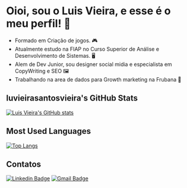 # Oioi, sou o Luis Vieira, e esse é o meu perfil! 👋

- Formado em Criação de jogos. 🎮
- Atualmente estudo na FIAP no Curso Superior de Análise e Desenvolvimento de Sistemas. 🖥️
- Alem de Dev Junior, sou designer social midia e especialista em CopyWriting e SEO 🖼️ 
- Trabalhando na area de dados para Growth marketing na Frubana 🔺

## luvieirasantosvieira's GitHub Stats

[![Luis Vieira's GitHub stats](https://github-readme-stats.vercel.app/api?username=luvieirasantos&show_icons=true&theme=radical)](https://github.com/luvieirasantos/github-readme-stats)

## Most Used Languages

[![Top Langs](https://github-readme-stats.vercel.app/api/top-langs/?username=luvieirasantos&layout=compact&theme=radical)](https://github.com/luvieirasantos/github-readme-stats)

## Contatos

[![Linkedin Badge](https://img.shields.io/badge/-Linkedin-blue?style=flat-square&logo=Linkedin&logoColor=white&link=https://www.linkedin.com/in/seu-usuario-linkedin/)](https://www.linkedin.com/in/luhenrivieira/)
[![Gmail Badge](https://img.shields.io/badge/-Gmail-c14438?style=flat-square&logo=Gmail&logoColor=white&link=mailto:seu-email@gmail.com)](mailto:henrique3.terciero@gmail.com)
